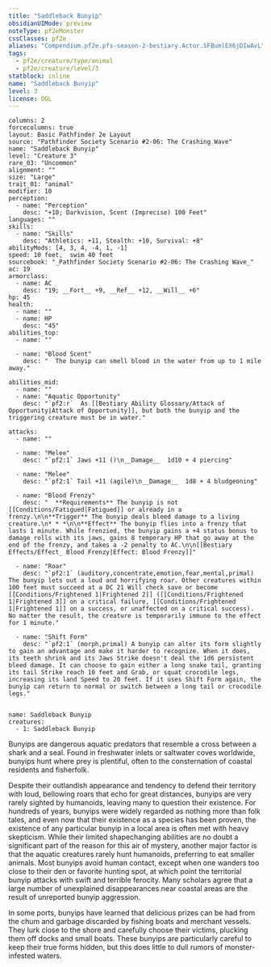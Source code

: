 ```yaml
---
title: "Saddleback Bunyip"
obsidianUIMode: preview
noteType: pf2eMonster
cssClasses: pf2e
aliases: "Compendium.pf2e.pfs-season-2-bestiary.Actor.SFBumlEX6jDIwAvL" 
tags:
  - pf2e/creature/type/animal
  - pf2e/creature/level/3
statblock: inline
name: "Saddleback Bunyip"
level: 3
license: OGL
---
```


```statblock
columns: 2
forcecolumns: true
layout: Basic Pathfinder 2e Layout
source: "Pathfinder Society Scenario #2-06: The Crashing Wave"
name: "Saddleback Bunyip"
level: "Creature 3"
rare_03: "Uncommon"
alignment: ""
size: "Large"
trait_01: "animal"
modifier: 10
perception:
  - name: "Perception"
    desc: "+10; Darkvision, Scent (Imprecise) 100 Feet"
languages: ""
skills:
  - name: "Skills"
    desc: "Athletics: +11, Stealth: +10, Survival: +8"
abilityMods: [4, 3, 4, -4, 1, -1]
speed: 10 feet,  swim 40 feet
sourcebook: "_Pathfinder Society Scenario #2-06: The Crashing Wave_"
ac: 19
armorclass:
  - name: AC
    desc: "19; __Fort__ +9, __Ref__ +12, __Will__ +6"
hp: 45
health:
  - name: ""
  - name: HP
    desc: "45"
abilities_top:
  - name: ""

  - name: "Blood Scent"
    desc: "  The bunyip can smell blood in the water from up to 1 mile away."

abilities_mid:
  - name: ""
  - name: "Aquatic Opportunity"
    desc: "`pf2:r`  As [[Bestiary Ability Glossary/Attack of Opportunity|Attack of Opportunity]], but both the bunyip and the triggering creature must be in water."

attacks:
  - name: ""

  - name: "Melee"
    desc: "`pf2:1` Jaws +11 ()\n__Damage__  1d10 + 4 piercing"

  - name: "Melee"
    desc: "`pf2:1` Tail +11 (agile)\n__Damage__  1d8 + 4 bludgeoning"

  - name: "Blood Frenzy"
    desc: "  **Requirements** The bunyip is not [[Conditions/Fatigued|Fatigued]] or already in a frenzy.\n\n**Trigger** The bunyip deals bleed damage to a living creature.\n* * *\n\n**Effect** The bunyip flies into a frenzy that lasts 1 minute. While frenzied, the bunyip gains a +4 status bonus to damage rolls with its jaws, gains 8 temporary HP that go away at the end of the frenzy, and takes a -2 penalty to AC.\n\n[[Bestiary Effects/Effect_ Blood Frenzy|Effect: Blood Frenzy]]"

  - name: "Roar"
    desc: "`pf2:1` (auditory,concentrate,emotion,fear,mental,primal) The bunyip lets out a loud and horrifying roar. Other creatures within 100 feet must succeed at a DC 21 Will check save or become [[Conditions/Frightened 1|Frightened 2]] ([[Conditions/Frightened 1|Frightened 3]] on a critical failure, [[Conditions/Frightened 1|Frightened 1]] on a success, or unaffected on a critical success). No matter the result, the creature is temporarily immune to the effect for 1 minute."

  - name: "Shift Form"
    desc: "`pf2:1` (morph,primal) A bunyip can alter its form slightly to gain an advantage and make it harder to recognize. When it does, its teeth shrink and its Jaws Strike doesn't deal the 1d6 persistent bleed damage. It can choose to gain either a long snake tail, granting its tail Strike reach 10 feet and Grab, or squat crocodile legs, increasing its land Speed to 20 feet. If it uses Shift Form again, the bunyip can return to normal or switch between a long tail or crocodile legs."
 
```

```encounter-table
name: Saddleback Bunyip
creatures:
  - 1: Saddleback Bunyip
```



Bunyips are dangerous aquatic predators that resemble a cross between a shark and a seal. Found in freshwater inlets or saltwater coves worldwide, bunyips hunt where prey is plentiful, often to the consternation of coastal residents and fisherfolk.

Despite their outlandish appearance and tendency to defend their territory with loud, bellowing roars that echo for great distances, bunyips are very rarely sighted by humanoids, leaving many to question their existence. For hundreds of years, bunyips were widely regarded as nothing more than folk tales, and even now that their existence as a species has been proven, the existence of any particular bunyip in a local area is often met with heavy skepticism. While their limited shapechanging abilities are no doubt a significant part of the reason for this air of mystery, another major factor is that the aquatic creatures rarely hunt humanoids, preferring to eat smaller animals. Most bunyips avoid human contact, except when one wanders too close to their den or favorite hunting spot, at which point the territorial bunyip attacks with swift and terrible ferocity. Many scholars agree that a large number of unexplained disappearances near coastal areas are the result of unreported bunyip aggression.

In some ports, bunyips have learned that delicious prizes can be had from the chum and garbage discarded by fishing boats and merchant vessels. They lurk close to the shore and carefully choose their victims, plucking them off docks and small boats. These bunyips are particularly careful to keep their true forms hidden, but this does little to dull rumors of monster-infested waters.
